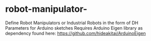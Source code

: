 # robot-manipulator-
Define Robot Manipulators or Industrial Robots in the form of DH Parameters for Arduino sketches 
Requires Arduino Eigen library as dependency found here:
https://github.com/hideakitai/ArduinoEigen